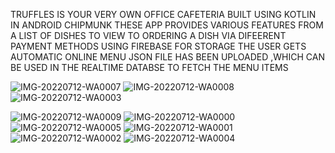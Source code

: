 TRUFFLES IS YOUR VERY OWN OFFICE CAFETERIA BUILT USING KOTLIN IN ANDROID CHIPMUNK
THESE APP PROVIDES VARIOUS FEATURES FROM A LIST OF DISHES TO VIEW TO ORDERING A DISH VIA DIFEERENT PAYMENT METHODS
USING FIREBASE FOR STORAGE THE USER GETS AUTOMATIC ONLINE MENU 
JSON FILE HAS BEEN UPLOADED ,WHICH CAN BE USED IN THE REALTIME DATABSE TO FETCH THE MENU ITEMS

![IMG-20220712-WA0007](https://user-images.githubusercontent.com/92690951/187195410-36ef3919-04f7-439c-882a-70838a9064a3.jpg)
![IMG-20220712-WA0008](https://user-images.githubusercontent.com/92690951/187195412-f9485413-6081-4e7e-9069-5a07e4130131.jpg)
![IMG-20220712-WA0003](https://user-images.githubusercontent.com/92690951/187195414-4e11d2be-b313-480f-bb78-20c63b4b760c.jpg)

![IMG-20220712-WA0009](https://user-images.githubusercontent.com/92690951/187195390-80051782-1d90-4651-b34d-5f064d2253a3.jpg)
![IMG-20220712-WA0000](https://user-images.githubusercontent.com/92690951/187195396-4f147228-2a8f-40a8-9a1e-58137d9e0b33.jpg)
![IMG-20220712-WA0005](https://user-images.githubusercontent.com/92690951/187195397-461dddc5-da2e-4f67-8d07-524468dedba8.jpg)
![IMG-20220712-WA0001](https://user-images.githubusercontent.com/92690951/187195400-49f9ff46-dbe7-4b4b-8c8d-269cffdff452.jpg)
![IMG-20220712-WA0002](https://user-images.githubusercontent.com/92690951/187195403-8785a540-df00-494f-aa4a-3d152b6912a7.jpg)
![IMG-20220712-WA0004](https://user-images.githubusercontent.com/92690951/187195407-d034369c-f036-442e-98cb-65441784f1ed.jpg)
